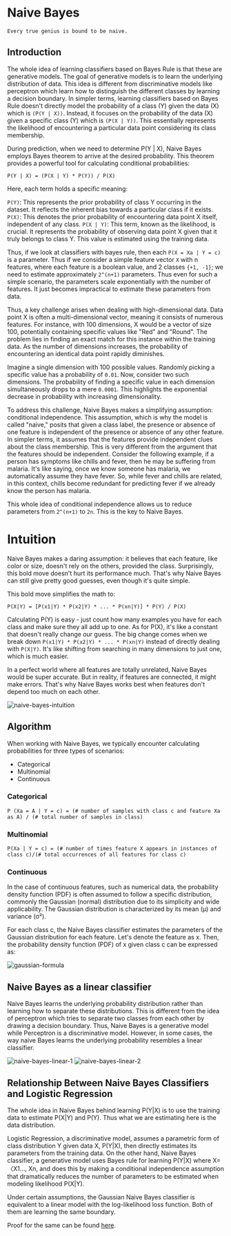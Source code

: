 # Naive Bayes

```
Every true genius is bound to be naive.
```

## Introduction

The whole idea of learning classifiers based on Bayes Rule is that these are generative models. The goal of generative models is to learn the underlying distribution of data. This idea is different from discriminative models like perceptron which learn how to distinguish the different classes by learning a decision boundary. In simpler terms, learning classifiers based on Bayes Rule doesn't directly model the probability of a class (Y) given the data (X) which is ```(P(Y | X))```. Instead, it focuses on the probability of the data (X) given a specific class (Y) which is ```(P(X | Y))```. This essentially represents the likelihood of encountering a particular data point considering its class membership.

During prediction, when we need to determine P(Y | X), Naive Bayes employs Bayes theorem to arrive at the desired probability. This theorem provides a powerful tool for calculating conditional probabilities:

```P(Y | X) = (P(X | Y) * P(Y)) / P(X)```

Here, each term holds a specific meaning:

```P(Y)```: This represents the prior probability of class Y occurring in the dataset. It reflects the inherent bias towards a particular class if it exists.
```P(X)```: This denotes the prior probability of encountering data point X itself, independent of any class.
```P(X | Y)```: This term, known as the likelihood, is crucial. It represents the probability of observing data point X given that it truly belongs to class Y. This value is estimated using the training data.

Thus, if we look at classifiers with bayes rule, then each ```P(X = Xa | Y = c)``` is a parameter. Thus if we consider a simple feature vector ```X``` with n features, where each feature is a boolean value, and 2 classes ```{+1, -1}```; we need to estimate approximately ```2^(n+1)``` parameters. Thus even for such a simple scenario, the parameters scale exponentially with the number of features. It just becomes impractical to estimate these parameters from data.

Thus, a key challenge arises when dealing with high-dimensional data. Data point X is often a multi-dimensional vector, meaning it consists of numerous features. For instance, with 100 dimensions, X would be a vector of size 100, potentially containing specific values like "Red" and "Round". The problem lies in finding an exact match for this instance within the training data. As the number of dimensions increases, the probability of encountering an identical data point rapidly diminishes.

Imagine a single dimension with 100 possible values. Randomly picking a specific value has a probability of ```0.01```. Now, consider two such dimensions. The probability of finding a specific value in each dimension simultaneously drops to a mere ```0.0001```. This highlights the exponential decrease in probability with increasing dimensionality.

To address this challenge, Naive Bayes makes a simplifying assumption: conditional independence. This assumption, which is why the model is called "naive," posits that given a class label, the presence or absence of one feature is independent of the presence or absence of any other feature. In simpler terms, it assumes that the features provide independent clues about the class membership. This is very different from the argument that the features should be independent. Consider the following example, if a person has symptoms like chills and fever, then he may be suffering from malaria. It's like saying, once we know someone has malaria, we automatically assume they have fever. So, while fever and chills are related, in this context, chills become redundant for predicting fever if we already know the person has malaria.

This whole idea of conditional independence allows us to reduce parameters from ```2^(n+1)``` to ```2n```. This is the key to Naive Bayes.

# Intuition

Naive Bayes makes a daring assumption: it believes that each feature, like color or size, doesn't rely on the others, provided the class. Surprisingly, this bold move doesn't hurt its performance much. That's why Naive Bayes can still give pretty good guesses, even though it's quite simple.

This bold move simplifies the math to:

```
P(X|Y) = [P(x1|Y) * P(x2|Y) * ... * P(xn|Y)] * P(Y) / P(X)
```

Calculating P(Y) is easy - just count how many examples you have for each class and make sure they all add up to one. As for P(X), it's like a constant that doesn't really change our guess. The big change comes when we break down ```P(x1|Y) * P(x2|Y) * ... * P(xn|Y)``` instead of directly dealing with ```P(X|Y)```. It's like shifting from searching in many dimensions to just one, which is much easier.

In a perfect world where all features are totally unrelated, Naive Bayes would be super accurate. But in reality, if features are connected, it might make errors. That's why Naive Bayes works best when features don't depend too much on each other.

<img src = "../assets/naive-bayes-intuition.jpeg" alt="naive-bayes-intuition">

## Algorithm

When working with Naive Bayes, we typically encounter calculating probabilities for three types of scenarios:

* Categorical
* Multinomial
* Continuous

### Categorical

```P (Xa = A | Y = c) = (# number of samples with class c and feature Xa as A) / (# total number of samples in class)```

### Multinomial

```P(Xa | Y = c) = (# number of times feature X appears in instances of class c)/(# total occurrences of all features for class c)```

### Continuous

In the case of continuous features, such as numerical data, the probability density function (PDF) is often assumed to follow a specific distribution, commonly the Gaussian (normal) distribution due to its simplicity and wide applicability. The Gaussian distribution is characterized by its mean (μ) and variance (σ²).

For each class c, the Naive Bayes classifier estimates the parameters of the Gaussian distribution for each feature. Let's denote the feature as  x. Then, the probability density function (PDF) of x given class c can be expressed as:

<img src = "../assets/gaussian-formula.png" alt="gaussian-formula">

## Naive Bayes as a linear classifier

Naive Bayes learns the underlying probability distribution rather than learning how to separate these distributions. This is different from the idea of perceptron which tries to separate two classes from each other by drawing a decision boundary. Thus, Naive Bayes is a generative model while Perceptron is a discriminative model. However, in some cases, the way naive Bayes learns the underlying probability resembles a linear classifier.

<img src="../assets/naive-bayes-linear-1.jpeg" alt="naive-bayes-linear-1">
<img src="../assets/naive-bayes-linear-2.jpeg" alt="naive-bayes-linear-2">

## Relationship Between Naive Bayes Classifiers and Logistic Regression



The whole idea in Naive Bayes behind learning P(Y|X) is to use the training data to estimate P(X|Y) and P(Y). Thus what we are estimating here is the data distribution. 

Logistic Regression, a discriminative model, assumes a parametric form of class distribution Y given data X, P(Y|X), then directly estimates its parameters from the training data. On the other hand, Naive Bayes classifier, a generative model uses Bayes rule for learning P(Y|X) where X=〈X1…, Xn, and does this by making a conditional independence assumption that dramatically reduces the number of parameters to be estimated when modeling likelihood P(X|Y).

Under certain assumptions, the Gaussian Naive Bayes classifier is equivalent to a linear model with the log-likelihood loss function. Both of them are learning the same boundary.

Proof for the same can be found <a href="https://appliedmachinelearning.wordpress.com/2019/09/30/equivalence-of-gaussian-naive-bayes-and-logistic-regression-an-explanation/">here</a>.